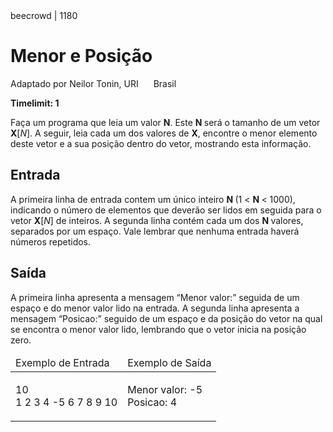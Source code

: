 <div class="header">
<span>beecrowd | 1180</span>
<h1>Menor e Posição</h1>
<div><p>
Adaptado por Neilor Tonin, URI <img alt src="https://resources.beecrowd.com.br/gallery/images/flags/br.gif" style="width: 16px; height: 11px; "/> Brasil</p>
</div>
<strong>Timelimit: 1</strong>
</div>
<div class="problem">
<div class="description">
<p>
Faça um programa que leia um valor <strong>N</strong>. Este <strong>N </strong>será o tamanho de um vetor <strong>X</strong>[<em>N</em>]. A seguir, leia cada um dos valores de <strong>X</strong>, encontre o menor elemento deste vetor e a sua posição dentro do vetor, mostrando esta informação.</p>
</div>
<h2>Entrada</h2>
<div class="input">
<p>
A primeira linha de entrada contem um único inteiro <strong>N </strong>(1 &lt; <strong>N </strong>&lt; 1000), indicando o número de elementos que deverão ser lidos em seguida para o vetor <strong>X</strong>[<em>N</em>] de inteiros. A segunda linha contém cada um dos <strong>N </strong>valores, separados por um espaço. Vale lembrar que nenhuma entrada haverá números repetidos.</p>
</div>
<h2>Saída</h2>
<div class="output">
<p>
A primeira linha apresenta a mensagem “Menor valor:” seguida de um espaço e do menor valor lido na entrada. A segunda linha apresenta a mensagem “Posicao:” seguido de um espaço e da posição do vetor na qual se encontra o menor valor lido, lembrando que o vetor inicia na posição zero.</p>
</div>
<div class="both"></div>
<table>
<thead>
<tr>
<td>Exemplo de Entrada</td>
<td>Exemplo de Saída</td>
</tr>
</thead>
<tbody>
<tr>
<td class="division">
<p>
10<br/>
1 2 3 4 -5 6 7 8 9 10</p>
</td>
<td>
<p>
Menor valor: -5<br/>
Posicao: 4</p>
</td>
</tr>
</tbody>
</table>
</div>
